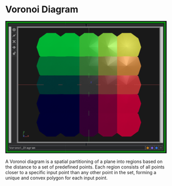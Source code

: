 # Voronoi Diagram

![alt text](https://github.com/CorrelateVisuals/Touchdesigner_Tools/blob/main/Voronoi_Diagram/Voronoi_Diagram_Image.PNG?raw=true)

A Voronoi diagram is a spatial partitioning of a plane into regions based on the distance to a set of predefined points. Each region consists of all points closer to a specific input point than any other point in the set, forming a unique and convex polygon for each input point.
